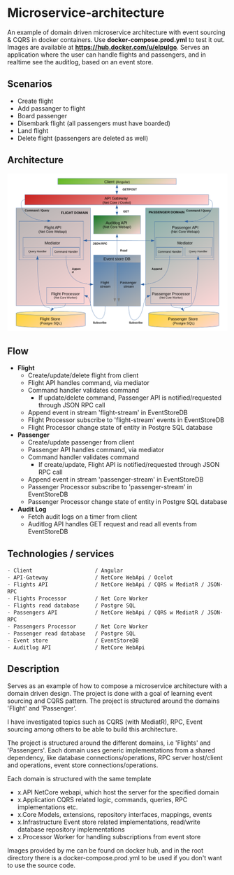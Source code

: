 # Microservice-architecture
An example of domain driven microservice architecture with event sourcing & CQRS in docker containers.
Use **docker-compose.prod.yml** to test it out. Images are available at **https://hub.docker.com/u/elpulgo**.
Serves an application where the user can handle flights and passengers, and in realtime see the auditlog, 
based on an event store. 

## Scenarios
+ Create flight
+ Add passanger to flight
+ Board passenger
+ Disembark flight (all passengers must have boarded)
+ Land flight
+ Delete flight (passengers are deleted as well)

## Architecture

<img src="https://github.com/Elpulgo/microservice_example_v2/blob/master/documentation/architecture.png" width="640">

## Flow
 - **Flight**
    - Create/update/delete flight from client
    - Flight API handles command, via mediator
    - Command handler validates command
        - If update/delete command, Passenger API is notified/requested through JSON RPC call
    - Append event in stream 'flight-stream' in EventStoreDB
    - Flight Processor subscribe to 'flight-stream' events in EventStoreDB
    - Flight Processor change state of entity in Postgre SQL database
- **Passenger**
    - Create/update passenger from client
    - Passenger API handles command, via mediator
    - Command handler validates command
        - If create/update, Flight API is notified/requested through JSON RPC call
    - Append event in stream 'passenger-stream' in EventStoreDB
    - Passenger Processor subscribe to 'passenger-stream' in EventStoreDB
    - Passenger Processor change state of entity in Postgre SQL database
- **Audit Log**
    - Fetch audit logs on a timer from client
    - Auditlog API handles GET request and read all events from EventStoreDB

## Technologies / services

    - Client                    / Angular
    - API-Gateway               / NetCore WebApi / Ocelot
    - Flights API               / NetCore WebApi / CQRS w MediatR / JSON-RPC
    - Flights Processor         / Net Core Worker
    - Flights read database     / Postgre SQL
    - Passengers API            / NetCore WebApi / CQRS w MediatR / JSON-RPC
    - Passengers Processor      / Net Core Worker
    - Passenger read database   / Postgre SQL
    - Event store               / EventStoreDB
    - Auditlog API              / NetCore WebApi

## Description

Serves as an example of how to compose a microservice architecture with a domain driven design.
The project is done with a goal of learning event sourcing and CQRS pattern.
The project is structured around the domains 'Flight' and 'Passenger'.

I have investigated topics such as CQRS (with MediatR), RPC, Event sourcing among others to be able to
build this architecture.

The project is structured around the different domains, i.e 'Flights' and 'Passengers'.
Each domain uses generic implementations from a shared dependency, like database connections/operations, RPC server host/client and operations, 
event store connections/operations.

Each domain is structured with the same template
- x.API             NetCore webapi, which host the server for the specified domain
- x.Application     CQRS related logic, commands, queries, RPC implementations etc.
- x.Core            Models, extensions, repository interfaces, mappings, events
- x.Infrastructure  Event store related implementations, read/write database repository implementations
- x.Processor       Worker for handling subscriptions from event store

Images provided by me can be found on docker hub, and in the root directory there is a docker-compose.prod.yml to be used if you 
don't want to use the source code.